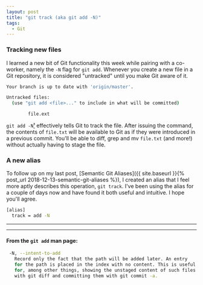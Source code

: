```yaml
---
layout: post
title: "git track (aka git add -N)"
tags:
  - Git
---
```


### Tracking new files
I learned a new bit of Git functionality this week while pairing with a
co-worker, namely the `-N` flag for `git add`. Whenever you create a new file in
a Git repository, it is considered "untracked" until you make Git aware of it.

```bash
Your branch is up to date with 'origin/master'.

Untracked files:
  (use "git add <file>..." to include in what will be committed)

        file.ext
```

`git add -N`[¹](#from-the-git-add-man-page) effectively tells Git to track the
file. After issuing the command, the contents of `file.txt` will be available
to Git as if they were introduced in a previous commit. You'll be able to diff,
grep and mv `file.txt` (and more!) without actually having to stage the file.

### A new alias
To follow up on my last post, [Semantic Git Aliases]({{ site.baseurl }}{% post_url 2018-12-13-semantic-git-aliases %}),
I created an alias that I feel more aptly describes this operation, `git track`.
I've been using the alias for a couple of days now and have found it both useful
and intuitive. I hope you'll agree.

```bash
[alias]
  track = add -N
```

----
----
#### From the `git add` man page:
```bash
 -N, --intent-to-add
   Record only the fact that the path will be added later. An entry
   for the path is placed in the index with no content. This is useful
   for, among other things, showing the unstaged content of such files
   with git diff and committing them with git commit -a.
```
